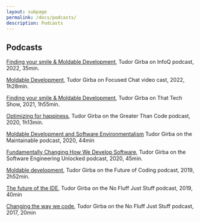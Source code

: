 ```yaml
---
layout: subpage
permalink: /docs/podcasts/
description: Podcasts
---
```


<section id="getstarted">
  <div class="container pt-5 pb-5 jumbotron-small">
    <div class="row">
      <div class="col-md-12">
        <h1>Podcasts</h1>
        <p class="lead"><a href="https://www.infoq.com/podcasts/tudor-girba-moldable-development/">Finding your smile & Moldable Development</a>, Tudor Girba on InfoQ podcast, 2022, 35min.</p>
        <p class="lead"><a href="https://www.youtube.com/watch?v=gQ-2eYXswlA/">Moldable Development</a>, Tudor Girba on Focused Chat video cast, 2022, 1h28min.</p>
        <p class="lead"><a href="https://thattech.show/episodes/31-finding-your-smile-moldable-development-environments-with-tudor-girba">Finding your smile & Moldable Development</a>, Tudor Girba on That Tech Show, 2021, 1h55min.</p>
        <p class="lead"><a href="https://www.greaterthancode.com/optimizing-for-happiness">Optimizing for happiness</a>, Tudor Girba on the Greater Than Code podcast, 2020, 1h13min.</p>
        <p class="lead"><a href="https://maintainable.fm/episodes/tudor-girba-moldable-development-and-software-environmentalism">Moldable Development and Software Environmentalism</a>  Tudor Girba on the Maintainable podcast, 2020, 44min</p>
        <p class="lead"><a href="https://www.software-engineering-unlocked.com/changing-develop-software/">Fundamentally Changing How We Develop Software</a>, Tudor Girba on the Software Engineering Unlocked podcast, 2020, 45min.</p>
        <p class="lead"><a href="https://futureofcoding.org/episodes/036">Moldable development</a>, Tudor Girba on the Future of Coding podcast, 2019, 2h52min.</p>
        <p class="lead"><a href="https://nofluffjuststuff.com/podcast/1/the_future_of_the_ide">The future of the IDE</a>, Tudor Girba on the No Fluff Just Stuff podcast, 2019, 40min</p>
        <p class="lead"><a href="https://nofluffjuststuff.com/podcast/1/changing_the_way_we_code_w_tudor_girba">Changing the way we code</a>, Tudor Girba on the No Fluff Just Stuff podcast, 2017, 20min</p>
      </div>
    </div>
  </div>
</section>

